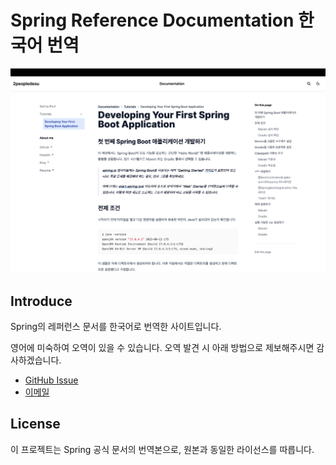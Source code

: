 # Spring Reference Documentation 한국어 번역

<p align="center">
  <img src="images/Sample_pic.png" alt="Sample Screenshot" width="600"/>
</p>

## Introduce

Spring의 레퍼런스 문서를 한국어로 번역한 사이트입니다.

영어에 미숙하여 오역이 있을 수 있습니다. 오역 발견 시 아래 방법으로 제보해주시면 감사하겠습니다.


- [GitHub Issue](https://github.com/2peopledesu/docs-to-korean/issues)
- [이메일](mailto:2peopledesu@gmail.com)

## License

이 프로젝트는 Spring 공식 문서의 번역본으로, 원본과 동일한 라이선스를 따릅니다.